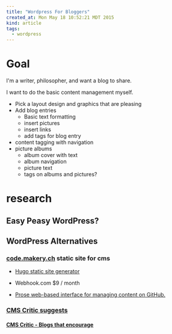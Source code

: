 ```yaml
---
title: "Wordpress For Bloggers"
created_at: Mon May 18 10:52:21 MDT 2015
kind: article
tags:
  - wordpress
---
```


# Goal

I'm a writer, philosopher, and want a blog to share.

I want to do the basic content management myself.

* Pick a layout design and graphics that are pleasing
* Add blog entries
  * Basic text formatting
  * insert pictures
  * insert links
  * add tags for blog entry
* content tagging with navigation
* picture albums
  * album cover with text
  * album navigation
  * picture text 
  * tags on albums and pictures?


# research

## Easy Peasy WordPress?

## WordPress Alternatives

### [code.makery.ch](http://code.makery.ch/blog/making-content-editors-and-web-developers-happy/) static site for cms

* [Hugo static site generator](http://gohugo.io/overview/introduction/)
* Webhook.com $9 / month

* [Prose web-based interface for managing content on GitHub.](http://prose.io/#about)

### [CMS Critic suggests](http://www.cmscritic.com/wordpress-joomla-and-drupal-are-not-the-best-cms/)

#### [CMS Critic - Blogs that encourage](http://www.cmscritic.com/minimalist-blogging-platforms/)



